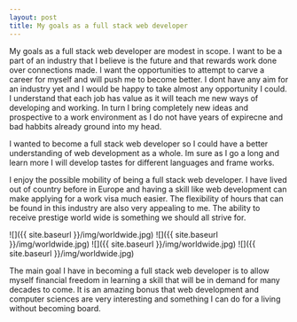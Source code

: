 ```yaml
---
layout: post
title: My goals as a full stack web developer
---
```


My goals as a full stack web developer are modest in scope.  I want to be a part of an industry that I believe is the future and that rewards work done over connections made. I want the opportunities to attempt to carve a career for myself and will push me to become better.  I dont have any aim for an industry yet and I would be happy to take almost any opportunity I could.  I understand that each job has value as it will teach me new ways of developing and working.  In turn I bring completely new ideas and prospective to a work environment as I do not have years of expirecne and bad habbits already ground into my head.  

I wanted to become a full stack web developer so I could have a better understanding of web development as a whole.  Im sure as I go a long and learn more I will develop tastes for different languages and frame works.

I enjoy the possible mobility of being a full stack web developer.  I have lived out of country before in Europe and having a skill like web development can make applying for a work visa much easier.  The flexibility of hours that can be found in this industry are also very appealing to me.  The ability to receive prestige world wide is something we should all strive for.  

![]({{ site.baseurl }}/img/worldwide.jpg)
![]({{ site.baseurl }}/img/worldwide.jpg)
![]({{ site.baseurl }}/img/worldwide.jpg)
![]({{ site.baseurl }}/img/worldwide.jpg)

The main goal I have in becoming a full stack web developer is to allow myself financial freedom in learning a skill that will be in demand for many decades to come.  It is an amazing bonus that web development and computer sciences are very interesting and something I can do for a living without becoming board.  
